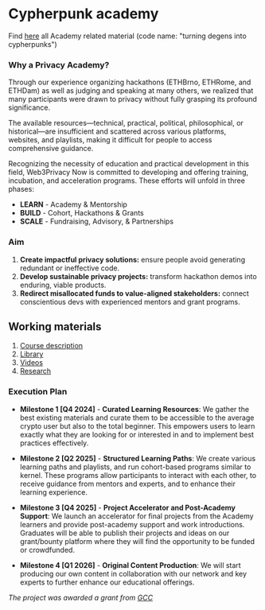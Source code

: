 # Cypherpunk academy

Find [here](https://cryptpad.fr/pad/#/2/pad/view/5MuVtRLsPPyvOUy+eF8zg5AKgjXkNiMV+nYLwmpYNVU/) all Academy related material (code name: "turning degens into cypherpunks")

### Why a Privacy Academy?

Through our experience organizing hackathons (ETHBrno, ETHRome, and ETHDam) as well as judging and speaking at many others, we realized that many participants were drawn to privacy without fully grasping its profound significance.

The available resources—technical, practical, political, philosophical, or historical—are insufficient and scattered across various platforms, websites, and playlists, making it difficult for people to access comprehensive guidance.

Recognizing the necessity of education and practical development in this field, Web3Privacy Now is committed to developing and offering training, incubation, and acceleration programs. These efforts will unfold in three phases:

- **LEARN** - Academy & Mentorship
- **BUILD** - Cohort, Hackathons & Grants
- **SCALE** - Fundraising, Advisory, & Partnerships

### Aim
1. **Create impactful privacy solutions:** ensure people avoid generating redundant or ineffective code.
2. **Develop sustainable privacy projects:** transform hackathon demos into enduring, viable products.
3. **Redirect misallocated funds to value-aligned stakeholders:** connect conscientious devs with experienced mentors and grant programs.

## Working materials

1. [Course description](https://github.com/web3privacy/cypherpunkacademy/blob/main/Course/Readme.md)
2. [Library](https://github.com/web3privacy/cypherpunkacademy/tree/main/Books)
3. [Videos](https://github.com/web3privacy/cypherpunkacademy/tree/main/Videos)
4. [Research](https://github.com/web3privacy/cypherpunkacademy/tree/main/Research)

### Execution Plan

- **Milestone 1 [Q4 2024]** - **Curated Learning Resources**: We gather the best existing materials and curate them to be accessible to the average crypto user but also to the total beginner. This empowers users to learn exactly what they are looking for or interested in and to implement best practices effectively.

- **Milestone 2 [Q2 2025]** - **Structured Learning Paths**: We create various learning paths and playlists, and run cohort-based programs similar to kernel. These programs allow participants to interact with each other, to receive guidance from mentors and experts, and to enhance their learning experience.

- **Milestone 3 [Q4 2025]** - **Project Accelerator and Post-Academy Support**: We launch an accelerator for final projects from the Academy learners and provide post-academy support and work introductions. Graduates will be able to publish their projects and ideas on our grant/bounty platform where they will find the opportunity to be funded or crowdfunded.

- **Milestone 4 [Q1 2026]** - **Original Content Production**: We will start producing our own content in collaboration with our network and key experts to further enhance our educational offerings.

_The project was awarded a grant from [GCC](https://x.com/GCCofCommons)_


